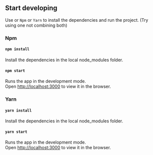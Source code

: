 ## Start developing
Use or `Npm` or `Yarn` to install the dependencies and run the project. (Try using one not combining both)

### Npm
#### `npm install`
Install the dependencies in the local node_modules folder.

#### `npm start`
Runs the app in the development mode.\
Open [http://localhost:3000](http://localhost:3000) to view it in the browser.

### Yarn
#### `yarn install`
Install the dependencies in the local node_modules folder.

#### `yarn start`

Runs the app in the development mode.\
Open [http://localhost:3000](http://localhost:3000) to view it in the browser.
